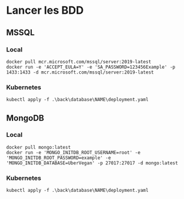 # Lancer les BDD

## MSSQL

### Local

```
docker pull mcr.microsoft.com/mssql/server:2019-latest
docker run -e 'ACCEPT_EULA=Y' -e 'SA_PASSWORD=123456Example' -p 1433:1433 -d mcr.microsoft.com/mssql/server:2019-latest
```

### Kubernetes

```
kubectl apply -f .\back\database\NAME\deployment.yaml
```

## MongoDB

### Local

```
docker pull mongo:latest
docker run -e 'MONGO_INITDB_ROOT_USERNAME=root' -e 'MONGO_INITDB_ROOT_PASSWORD=example' -e 'MONGO_INITDB_DATABASE=UberVegan' -p 27017:27017 -d mongo:latest
```

### Kubernetes

```
kubectl apply -f .\back\database\NAME\deployment.yaml
```
